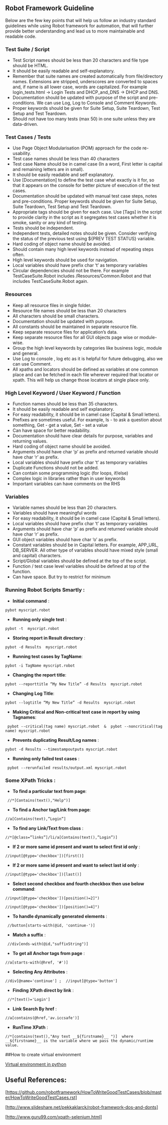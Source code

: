 
## Robot Framework Guideline
Below are the few key points that will help us follow an industry standard guidelines while using Robot framework for automation, that will further provide better understanding and lead us to more maintainable and readable code.


### Test Suite / Script 

* Test Script names should be less than 20 characters and file type should be HTML.
* It should be easily readable and self-explanatory.
* Remember that suite names are created automatically from file/directory names. Extensions are stripped, underscores are converted to spaces and, if name is all lower case, words are capitalized. For example login_tests.html -> Login Tests and DHCP_and_DNS -> DHCP and DNS.
* Documentation should be updated with purpose of the script and pre-conditions. We can use Log, Log to Console and Comment Keywords.
* Proper keywords should be given for Suite Setup, Suite Teardown, Test Setup and Test Teardown.
* Should not have too many tests (max 50) in one suite unless they are data-driven.

### Test Cases / Tests 

* Use Page Object Modularisation (POM) approach for the code re-usability.
* Test case names should be less than 40 characters 
* Test case Name should be in camel case (In a word, First letter is capital and remaining letters are in small).
* It should be easily readable and self explanatory.
* Use [Documentation] to define the test case what exactly is it for, so that it appears on the console for better picture of execution of the test cases.
* Documentation should be updated with manual test case steps, notes and pre-conditions. Proper keywords should be given for Suite Setup, Suite Teardown, Test Setup and Test Teardown.
* Appropriate tags should be given for each case. Use [Tags] in the script to provide clarity in the script as it segregates test cases whether it is smoke, sanity or any kind of testing.
* Tests should be independent. 
* Independent tests, detailed notes should be given. Consider verifying the status of the previous test using ${PREV TEST STATUS} variable.
* Hard coding of object name should be avoided.
* Should contain many high level keywords instead of repeating steps often.
* High level keywords should be used for navigation.
* Local variables should have prefix char ‘t’ as temporary variables
* Circular dependencies should not be there. For example TestCaseSuite.Robot includes /Resources/Common.Robot and that includes TestCaseSuite.Robot again.    

### Resources 

* Keep all resource files in single folder.
* Resource file names should be less than 20 characters 
* All characters should be small characters.
* Documentation should be updated with purpose.
* All constants should be maintained in separate resource file.
* Keep separate resource files for application’s data.
* Keep separate resource files for all GUI objects page wise or module-wise.
* Group the high level keywords by categories like business logic, module and general.
* Use Log to console , log etc as it is helpful for future debugging, also we can use Comment.
* All xpaths and locators should be defined as variables at one common place and can be fetched in each file wherever required that locator or xpath. This will help us change those locators at single place only.

### High Level Keyword / User Keyword / Function 

* Function names should be less than 35 characters.
* It should be easily readable and self explanatory.
* For easy readability, it should be in camel case (Capital & Small letters).
* Prefixes are sometimes useful. For example, Is - to ask a question about something, Get - get a value, Set - set a value
* Can have space for better readability.
* Documentation should have clear details for purpose, variables and returning values.
* Hard coding of object name should be avoided.
* Arguments should have char ‘p’ as prefix and returned variable should have char ‘r’ as prefix.
* Local variables should have prefix char ‘t’ as temporary variables
* Duplicate Functions should not be added.
* Can contain some programming logic (for loops, if/else)
* Complex logic in libraries rather than in user keywords
* Important variables can have comments on the RHS

### Variables 

* Variable names should be less than 20 characters.
* Variables should have meaningful words
* For easy readability, it should be in camel case (Capital & Small letters).
* Local variables should have prefix char ‘t’ as temporary variables
* Arguments should have char ‘p’ as prefix and returned variable should have char ‘r’ as prefix.
* GUI object variables should have char ‘o’ as prefix.
* Constant variables should be in Capital letters. For example, APP_URL, DB_SERVER. All other type of variables should have mixed style (small and capital) characters.
* Script/Global variables should be defined at the top of the script.
* Function / test case level variables should be defined at top of the function.
* Can have space. But try to restrict for minimum

### Running Robot Scripts Smartly :

* __Initial command__ :  
```
pybot myscript.robot
```
* __Running only single test__ :  
```
pybot -t  myscript.robot
```
* __Storing report in Result directory__ :  
```
pybot -d Results  myscript.robot
```
* __Running test cases by TagName__:  
```
pybot -i TagName myscript.robot
```
* __Changing the report title__:  
```
pybot --reporttitle “My New Title” -d Results  myscript.robot
```
* __Changing Log Title__:  
```
pybot --logtitle “My New Title” -d Results  myscript.robot
```
* __Making Critical and Non-critical test case in report by using Tagnames__: 
```
 pybot --critical(tag name) myscript.robot  &  pybot --noncritical(tag name) myscript.robot
 ```

* __Prevents duplicating Result/Log names__ :  
```
pybot -d Results --timestampoutputs myscript.robot
```
* __Running only failed test cases__ : 
```
 pybot --rerunfailed results/output.xml myscript.robot
 ```

### Some XPath Tricks :

* __To find a particular text from page__:
```
 //*[Contains(text(),"Help")]
 ```
* __To find a Anchor tag/Link from page__: 
```
//a[Contains(text),”Login”]
```
* __To find any Link/Text from class__ :   
```
//*[@class=”links”]/li/a[Contains(text(),”Login”)]
```
* __If 2 or more same id present and want to select first id only__ :  
```
//input[@type='checkbox'])[first()]
```
* __If 2 or more same id present and want to select last id only__ :  
```
//input[@type='checkbox'])[last()]
```
* __Select second checkbox and fourth checkbox then use below command__:  
```
//input[@type='checkbox'])[position()=2]")
```
```
//input[@type='checkbox'])[position()=4]")
```
* __To handle dynamically generated elements__ : 
```
 //button[starts-with(@id, 'continue-')]
 ```
* __Match a suffix__ :
```
 //div[ends-with(@id,"suffixString")]
 ```
* __To get all Anchor tags from page__ : 
```
//a[starts-with(@href, '#')]
```
* __Selecting Any Attributes__ : 
```
//div[@name='continue'] ;  //input[@type='button']
```
* __Finding XPath direct by link__ :
```
 //*[text()='Login']
 ```
* __Link Search By href__ : 
```
//a[contains(@href,'av.iccsafe')]
```
* __RunTime XPath__ :  
```
//*[contains(text(),"Any text __${firstname}__ ")]  where __${firstname}__ is the variable where we pass the dynamic/runtime value.
```

##How to create virtual environment

[Virtual environment in python](http://docs.python-guide.org/en/latest/dev/virtualenvs/)

## Useful References:

[https://github.com/robotframework/HowToWriteGoodTestCases/blob/master/HowToWriteGoodTestCases.rst]


[http://www.slideshare.net/pekkaklarck/robot-framework-dos-and-donts]


[http://www.guru99.com/xpath-selenium.html]


